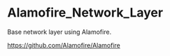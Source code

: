 # Alamofire_Network_Layer

Base network layer using Alamofire.

https://github.com/Alamofire/Alamofire
